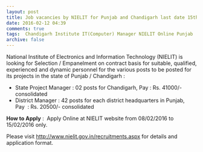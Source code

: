 ```yaml
---
layout: post
title: Job vacancies by NIELIT for Punjab and Chandigarh last date 15th FEb-2016   
date: 2016-02-12 04:39
comments: true
tags:  Chandigarh Institute IT(Computer) Manager NIELIT Online Punjab 
archive: false
---
```

National Institute of Electronics and Information Technology (NIELIT) is looking for Selection / Empanelment on contract basis for suitable, qualified, experienced and dynamic personnel for the various posts to be posted for its projects in the state of Punjab / Chandigarh : 



- State Project Manager : 02 posts for Chandigarh, Pay : Rs. 41000/- consolidated  
- District Manager : 42 posts for each district headquarters in Punjab, Pay  : Rs. 20500/- consolidated  


**How to Apply** :  Apply Online at NIELIT website from 08/02/2016 to 15/02/2016 only. 

Please visit <http://www.nielit.gov.in/recruitments.aspx> for details and application format. 



